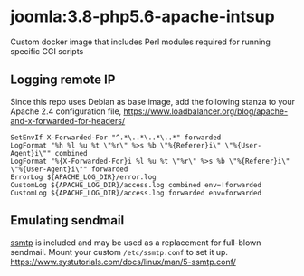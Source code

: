 # joomla:3.8-php5.6-apache-intsup

Custom docker image that includes Perl modules required for running specific CGI scripts

## Logging remote IP

Since this repo uses Debian as base image, add the following stanza to your Apache 2.4 configuration file, https://www.loadbalancer.org/blog/apache-and-x-forwarded-for-headers/

```
SetEnvIf X-Forwarded-For "^.*\..*\..*\..*" forwarded
LogFormat "%h %l %u %t \"%r\" %>s %b \"%{Referer}i\" \"%{User-Agent}i\"" combined
LogFormat "%{X-Forwarded-For}i %l %u %t \"%r\" %>s %b \"%{Referer}i\" \"%{User-Agent}i\"" forwarded
ErrorLog ${APACHE_LOG_DIR}/error.log
CustomLog ${APACHE_LOG_DIR}/access.log combined env=!forwarded
CustomLog ${APACHE_LOG_DIR}/access.log forwarded env=forwarded
```

## Emulating sendmail

[ssmtp](https://linux.die.net/man/8/ssmtp) is included and may be used as a replacement for full-blown sendmail. Mount your custom `/etc/ssmtp.conf` to set it up. https://www.systutorials.com/docs/linux/man/5-ssmtp.conf/


